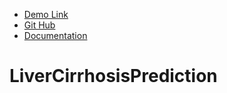 - [Demo Link](https://drive.google.com/file/d/1HFPXb11AIs7oJYZLGcpYZ_Sm_SxLt6Io/view?usp=drive_link)
- [Git Hub](https://github.com/Sowmya21-2004/LiverCirrhosisPrediction)
- [Documentation](https://drive.google.com/file/d/1F4UiBr32RzZji8COTZl4Ct0t46EN9-GZ/view?usp=drive_link)
# LiverCirrhosisPrediction
